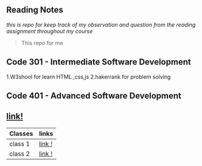 ## Reading Notes

_*this is repo for keep track of my observation and question from the reading assignment throughout my course*_

>This repo for me


## Code 301 - Intermediate Software Development
1.W3shool for learn HTML ,css,js
2.hakerrank for problem solving


## Code 401 - Advanced Software Development

## [link!](./code-401-python)

Classes       | links
------------- | -------------
class 1       | [link !](./code-401-python/Class-01/README.md)
class 2       | [link !](./code-401-python/Class-02/README.md)

